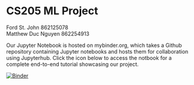 # CS205 ML Project
Ford St. John 862125078<br/>
Matthew Duc Nguyen 862254913

Our Jupyter Notebook is hosted on mybinder.org, which takes a Github repository containing Jupyter notebooks and hosts them for collaboration using Jupyterhub.  Click the icon below to access the notbook for a complete end-to-end tutorial showcasing our project.

[![Binder](https://mybinder.org/badge_logo.svg)](https://mybinder.org/v2/gh/fordoelgordo/CS205_project2/main)
